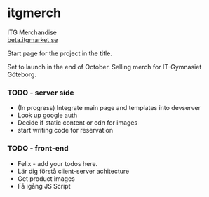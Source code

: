 # itgmerch
ITG Merchandise  
[beta.itgmarket.se](http://beta.itgmarket.se)

Start page for the project in the title.

Set to launch in the end of October.
Selling merch for IT-Gymnasiet Göteborg.

### TODO - server side
+ (In progress) Integrate main page and templates into devserver
+ Look up google auth
+ Decide if static content or cdn for images
+ start writing code for reservation

### TODO - front-end
+ Felix - add your todos here.
+ Lär dig förstå client-server achitecture
+ Get product images
+ Få igång JS Script